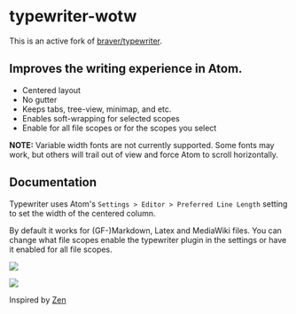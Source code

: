 # typewriter-wotw

This is an active fork of
[braver/typewriter](https://github.com/braver/typewriter).

## Improves the writing experience in Atom.

 - Centered layout
 - No gutter
 - Keeps tabs, tree-view, minimap, and etc.
 - Enables soft-wrapping for selected scopes
 - Enable for all file scopes or for the scopes you select

**NOTE:** Variable width fonts are not currently supported. Some fonts may
work, but others will trail out of view and force Atom to scroll horizontally.

## Documentation

Typewriter uses Atom's `Settings > Editor > Preferred Line Length` setting to
set the width of the centered column. 

By default it works for (GF-)Markdown, Latex and MediaWiki files. You can
change what file scopes enable the typewriter plugin in the settings or have it
enabled for all file scopes.

![](http://i.imgur.com/AjmeFCh.png)

![](http://i.imgur.com/icQZgXw.png)

Inspired by [Zen](https://atom.io/packages/zen)
